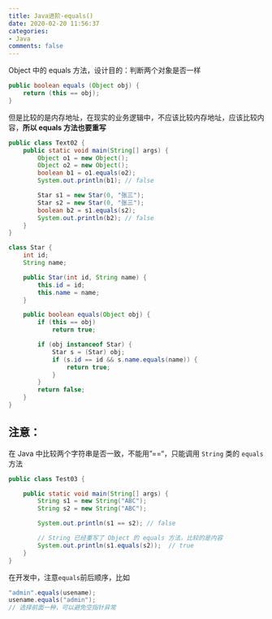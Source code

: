 ```yaml
---
title: Java进阶-equals()
date: 2020-02-20 11:56:37
categories:
- Java
comments: false
---
```


Object 中的 equals 方法，设计目的：判断两个对象是否一样

```java
public boolean equals (Object obj) {
	return (this == obj);
}
```

但是比较的是内存地址，在现实的业务逻辑中，不应该比较内存地址，应该比较内容，**所以 equals 方法也要重写**

<!-- more -->

```java
public class Text02 {
    public static void main(String[] args) {
        Object o1 = new Object();
        Object o2 = new Object();
        boolean b1 = o1.equals(o2);
        System.out.println(b1); // false

        Star s1 = new Star(0, "张三");
        Star s2 = new Star(0, "张三");
        boolean b2 = s1.equals(s2);
        System.out.println(b2); // false
    }
}

class Star {
    int id;
    String name;

    public Star(int id, String name) {
        this.id = id;
        this.name = name;
    }

    public boolean equals(Object obj) {
        if (this == obj)
            return true;

        if (obj instanceof Star) {
            Star s = (Star) obj;
            if (s.id == id && s.name.equals(name)) {
                return true;
            }
        }
        return false;
    }
}
```



## 注意：

在 Java 中比较两个字符串是否一致，不能用”==“，只能调用 `String` 类的 `equals`方法

```java
public class Test03 {

	public static void main(String[] args) {
		String s1 = new String("ABC");
		String s2 = new String("ABC");

		System.out.println(s1 == s2); // false 

		// String 已经重写了 Object 的 equals 方法，比较的是内容
		System.out.println(s1.equals(s2));  // true
	}
}
```

在开发中，注意`equals`前后顺序，比如

```java
"admin".equals(usename);
usename.equals("admin");
// 选择前面一种，可以避免空指针异常
```


